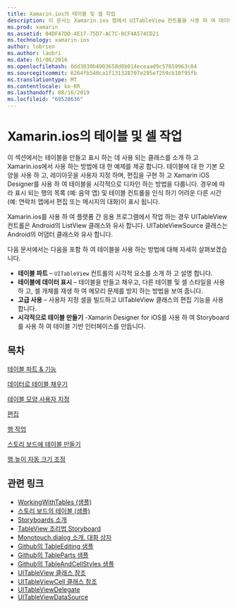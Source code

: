 ```yaml
---
title: Xamarin.ios의 테이블 및 셀 작업
description: 이 문서는 Xamarin.ios 앱에서 UITableView 컨트롤을 사용 하 여 데이터를 표시 하는 방법을 설명 하는 다양 한 가이드에 연결 됩니다.
ms.prod: xamarin
ms.assetid: 04DF47DD-4E17-75D7-AC7C-8CF4A574CD21
ms.technology: xamarin-ios
author: lobrien
ms.author: laobri
ms.date: 01/06/2016
ms.openlocfilehash: 0dd3830b4903658d0b014eceaad9c57859963c04
ms.sourcegitcommit: 6264fb540ca1f131328707e295e7259cb10f95fb
ms.translationtype: MT
ms.contentlocale: ko-KR
ms.lasthandoff: 08/16/2019
ms.locfileid: "69528636"
---
```

# <a name="working-with-tables-and-cells-in-xamarinios"></a>Xamarin.ios의 테이블 및 셀 작업

이 섹션에서는 테이블을 만들고 표시 하는 데 사용 되는 클래스를 소개 하 고 Xamarin.ios에서 사용 하는 방법에 대 한 예제를 제공 합니다. 테이블에 대 한 기본 모양을 사용 하 고, 레이아웃을 사용자 지정 하며, 편집을 구현 하 고 Xamarin iOS Designer를 사용 하 여 테이블을 시각적으로 디자인 하는 방법을 다룹니다. 경우에 따라 표시 되는 행의 목록 (예: 음악 앱) 및 테이블 컨트롤을 인식 하기 어려운 다른 시간 (예: 연락처 앱에서 편집 또는 메시지의 대화)이 표시 됩니다.

Xamarin.ios를 사용 하 여 플랫폼 간 응용 프로그램에서 작업 하는 경우 UITableView 컨트롤은 Android의 ListView 클래스와 유사 합니다. UITableViewSource 클래스는 Android의 어댑터 클래스와 유사 합니다.

다음 문서에서는 다음을 포함 하 여 테이블을 사용 하는 방법에 대해 자세히 살펴보겠습니다.

- **테이블 파트** – `UITableView` 컨트롤의 시각적 요소를 소개 하 고 설명 합니다. 
- **테이블에 데이터 표시** – 테이블을 만들고 채우고, 다른 테이블 및 셀 스타일을 사용 하 고, 셀 개체를 재생 하 여 메모리 문제를 방지 하는 방법을 보여 줍니다. 
- **고급 사용** – 사용자 지정 셀을 빌드하고 UITableView 클래스의 편집 기능을 사용 합니다. 
- **시각적으로 테이블 만들기** -Xamarin Designer for iOS를 사용 하 여 Storyboard를 사용 하 여 테이블 기반 인터페이스를 만듭니다. 

## <a name="contents"></a>목차

 [테이블 파트 &amp; 기능](~/ios/user-interface/controls/tables/table-parts-and-functionality.md)

 [데이터로 테이블 채우기](~/ios/user-interface/controls/tables/populating-a-table-with-data.md)

 [테이블 모양 사용자 지정](~/ios/user-interface/controls/tables/customizing-table-appearance.md)

 [편집](~/ios/user-interface/controls/tables/editing.md)
 
 [행 작업](~/ios/user-interface/controls/tables/row-action.md)

 [스토리 보드에 테이블 만들기](~/ios/user-interface/controls/tables/creating-tables-in-a-storyboard.md)
 
 [행 높이 자동 크기 조정](~/ios/user-interface/controls/tables/autosizing-row-height.md)

## <a name="related-links"></a>관련 링크

- [WorkingWithTables (샘플)](https://docs.microsoft.com/samples/xamarin/ios-samples/workingwithtables)
- [스토리 보드의 테이블 (샘플)](https://docs.microsoft.com/samples/xamarin/ios-samples/storyboardtable)
- [Storyboards 소개](~/ios/user-interface/storyboards/index.md)
- [TableView 조리법 Storyboard](https://github.com/xamarin/recipes/tree/master/Recipes/ios/general/storyboard/storyboard_a_tableview)
- [Monotouch.dialog 소개. 대화 상자](~/ios/user-interface/monotouch.dialog/index.md)
- [Github의 TableEditing 샘플](https://github.com/xamarin/monotouch-samples/tree/master/TableEditing)
- [Github의 TableParts 샘플](https://github.com/xamarin/monotouch-samples/tree/master/TableParts)
- [Github의 TableAndCellStyles 샘플](https://github.com/xamarin/mobile-samples/tree/master/TablesLists)
- [UITableView 클래스 참조](https://developer.apple.com/library/ios/documentation/UIKit/Reference/UITableView_Class/)
- [UITableViewCell 클래스 참조](https://developer.apple.com/library/ios/documentation/UIKit/Reference/UITableViewCell_Class/)
- [UITableViewDelegate](https://developer.apple.com/library/ios/documentation/UIKit/Reference/UITableViewDelegate_Protocol/)
- [UITableViewDataSource](https://developer.apple.com/library/ios/documentation/UIKit/Reference/UITableViewDataSource_Protocol/)
